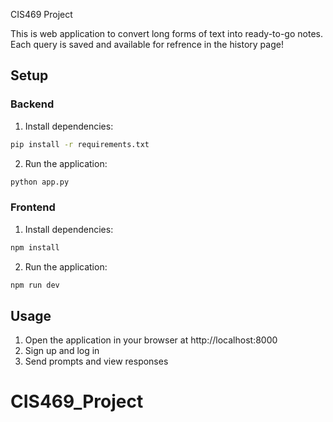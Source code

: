 CIS469 Project

This is web application to convert long forms of text into ready-to-go notes. Each query is saved and available for refrence in the history page! 

## Setup

### Backend

1. Install dependencies:

```bash
pip install -r requirements.txt
```

2. Run the application:

```bash
python app.py
```

### Frontend

1. Install dependencies:

```bash
npm install
```

2. Run the application:

```bash
npm run dev
```

## Usage

1. Open the application in your browser at http://localhost:8000
2. Sign up and log in
3. Send prompts and view responses
# CIS469_Project

